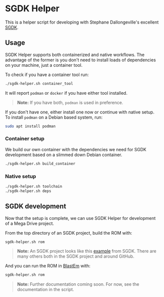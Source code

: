 # SGDK Helper

This is a helper script for developing with Stephane Dallongeville's excellent
[SGDK](https://github.com/Stephane-D/SGDK).

## Usage

SGDK Helper supports both containerized and native workflows. The advantage
of the former is you don't need to install loads of dependencies on your
machine, just a container tool.

To check if you have a container tool run:

```bash
./sgdk-helper.sh container_tool
```

It will report `podman` or `docker` if you have either tool installed.

> **Note:** If you have both, `podman` is used in preference.

If you don't have one, either install one now or continue with native setup. To
install `podman` on a Debian based system, run:

```bash
sudo apt install podman
```

### Container setup

We build our own container with the dependencies we need for SGDK development
based on a slimmed down Debian container.

```bash
./sgdk-helper.sh build_container
```

### Native setup

```bash
./sgdk-helper.sh toolchain
./sgdk-helper.sh deps
```

## SGDK development

Now that the setup is complete, we can use SGDK Helper for development of
a Mega Drive project.

From the top directory of an SGDK project, build the ROM with:

```bash
sgdk-helper.sh rom
```

> **Note:** An SGDK project looks like this
> [example](https://github.com/Stephane-D/SGDK/tree/master/sample/sonic) from
> SGDK. There are many others both in the SGDK project and around GitHub.

And you can run the ROM in [BlastEm](https://www.retrodev.com/blastem/) with:

```bash
sgdk-helper.sh rom
```

> **Note:** Further documentation coming soon.
> For now, see the documentation in the script.
